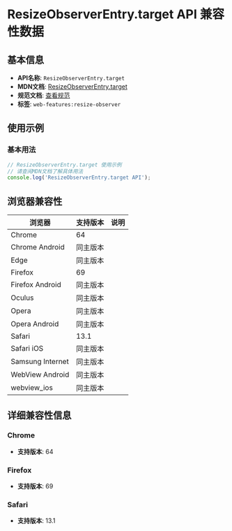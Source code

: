 # ResizeObserverEntry.target API 兼容性数据

## 基本信息

- **API名称**: `ResizeObserverEntry.target`
- **MDN文档**: [ResizeObserverEntry.target](https://developer.mozilla.org/docs/Web/API/ResizeObserverEntry/target)
- **规范文档**: [查看规范](https://drafts.csswg.org/resize-observer/#dom-resizeobserverentry-target)
- **标签**: `web-features:resize-observer`

## 使用示例

### 基本用法

```javascript
// ResizeObserverEntry.target 使用示例
// 请查阅MDN文档了解具体用法
console.log('ResizeObserverEntry.target API');
```

## 浏览器兼容性

| 浏览器 | 支持版本 | 说明 |
|--------|----------|------|
| Chrome | 64 |  |
| Chrome Android | 同主版本 |  |
| Edge | 同主版本 |  |
| Firefox | 69 |  |
| Firefox Android | 同主版本 |  |
| Oculus | 同主版本 |  |
| Opera | 同主版本 |  |
| Opera Android | 同主版本 |  |
| Safari | 13.1 |  |
| Safari iOS | 同主版本 |  |
| Samsung Internet | 同主版本 |  |
| WebView Android | 同主版本 |  |
| webview_ios | 同主版本 |  |

## 详细兼容性信息

### Chrome

- **支持版本**: 64

### Firefox

- **支持版本**: 69

### Safari

- **支持版本**: 13.1

